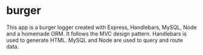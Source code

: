 # burger

This app is a burger logger created with Express, Handlebars, MySQL, Node and a homemade ORM. It follows the MVC design pattern. Handlebars is used to generate HTML. MySQL and Node are used to query and route data.
